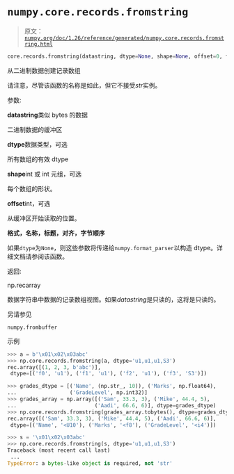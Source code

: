 # `numpy.core.records.fromstring`

> 原文：[`numpy.org/doc/1.26/reference/generated/numpy.core.records.fromstring.html`](https://numpy.org/doc/1.26/reference/generated/numpy.core.records.fromstring.html)

```py
core.records.fromstring(datastring, dtype=None, shape=None, offset=0, formats=None, names=None, titles=None, aligned=False, byteorder=None)
```

从二进制数据创建记录数组

请注意，尽管该函数的名称是如此，但它不接受*str*实例。

参数:

**datastring**类似 bytes 的数据

二进制数据的缓冲区

**dtype**数据类型，可选

所有数组的有效 dtype

**shape**int 或 int 元组，可选

每个数组的形状。

**offset**int，可选

从缓冲区开始读取的位置。

**格式，名称，标题，对齐，字节顺序**

如果`dtype`为`None`，则这些参数将传递给`numpy.format_parser`以构造 dtype。详细文档请参阅该函数。

返回:

np.recarray

数据字符串中数据的记录数组视图。如果*datastring*是只读的，这将是只读的。

另请参见

`numpy.frombuffer`

示例

```py
>>> a = b'\x01\x02\x03abc'
>>> np.core.records.fromstring(a, dtype='u1,u1,u1,S3')
rec.array([(1, 2, 3, b'abc')],
 dtype=[('f0', 'u1'), ('f1', 'u1'), ('f2', 'u1'), ('f3', 'S3')]) 
```

```py
>>> grades_dtype = [('Name', (np.str_, 10)), ('Marks', np.float64),
...                 ('GradeLevel', np.int32)]
>>> grades_array = np.array([('Sam', 33.3, 3), ('Mike', 44.4, 5),
...                         ('Aadi', 66.6, 6)], dtype=grades_dtype)
>>> np.core.records.fromstring(grades_array.tobytes(), dtype=grades_dtype)
rec.array([('Sam', 33.3, 3), ('Mike', 44.4, 5), ('Aadi', 66.6, 6)],
 dtype=[('Name', '<U10'), ('Marks', '<f8'), ('GradeLevel', '<i4')]) 
```

```py
>>> s = '\x01\x02\x03abc'
>>> np.core.records.fromstring(s, dtype='u1,u1,u1,S3')
Traceback (most recent call last)
 ...
TypeError: a bytes-like object is required, not 'str' 
```
